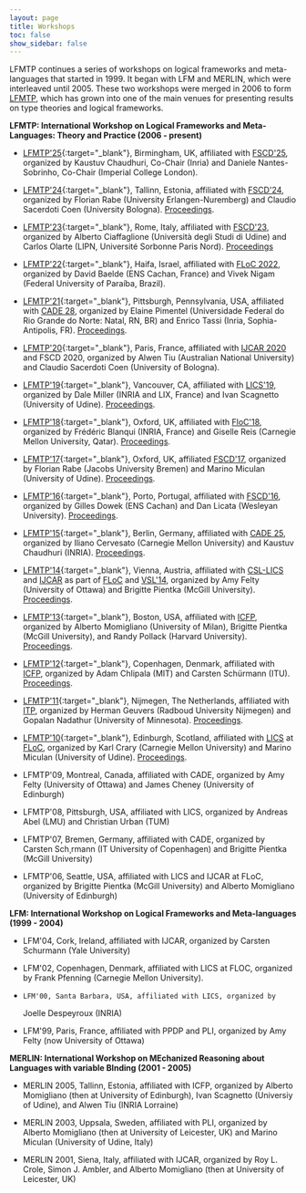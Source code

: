 ```yaml
---
layout: page
title: Workshops 
toc: false
show_sidebar: false
---
```


LFMTP continues a series of workshops on logical frameworks and meta-languages
that started in 1999. It began with LFM and MERLIN, which were interleaved
until 2005. These two workshops were merged in 2006 to form 
[LFMTP](http://lfmtp.org/), which has grown into one of the main
venues for presenting results on type theories and logical frameworks.

**LFMTP: International Workshop on Logical Frameworks and
  Meta-Languages: Theory and Practice (2006 - present)**
  
 * [LFMTP'25](./2025/){:target="_blank"}, Birmingham, UK, affiliated with
   [FSCD'25](https://fscd2025.github.io/), organized by Kaustuv Chaudhuri, Co-Chair (Inria) and Daniele Nantes-Sobrinho, Co-Chair (Imperial College London).
   
 * [LFMTP'24](./2024/){:target="_blank"}, Tallinn, Estonia, affiliated with
   [FSCD'24](https://cs.ioc.ee/fscd24/), organized by Florian Rabe (University Erlangen-Nuremberg) and Claudio Sacerdoti Coen (University Bologna).
   [Proceedings](https://cgi.cse.unsw.edu.au/~eptcs/content.cgi?LFMTP2024).

 * [LFMTP'23](./2023/){:target="_blank"}, Rome, Italy, affiliated with
   [FSCD'23](https://easyconferences.eu/fscd2023/), organized by Alberto
   Ciaffaglione (Università degli Studi di Udine) and Carlos Olarte (LIPN,
   Université Sorbonne Paris Nord).
   [Proceedings](https://cgi.cse.unsw.edu.au/~eptcs/content.cgi?LFMTP23)

 * [LFMTP'22](./2022){:target="_blank"}, Haifa, Israel, affiliated with [FLoC
   2022](https://floc2022.org/), organized by David Baelde (ENS Cachan, France)
   and Vivek Nigam (Federal University of Paraíba, Brazil). 

 * [LFMTP'21](./2021){:target="_blank"}, Pittsburgh, Pennsylvania, USA, 
    affiliated with [CADE 28](https://www.cs.cmu.edu/~mheule/CADE28/), organized by Elaine Pimentel
   (Universidade Federal do Rio Grande do Norte: Natal, RN, BR) and Enrico
   Tassi (Inria, Sophia-Antipolis, FR). 
   [Proceedings](https://arxiv.org/abs/2107.07376).

 * [LFMTP'20](./2020){:target="_blank"}, Paris, France, affiliated with 
     [IJCAR 2020](https://ijcar2020.org/) and FSCD 2020,
     organized by Alwen Tiu (Australian National University) and Claudio
     Sacerdoti Coen (University of Bologna).

 * [LFMTP'19](./2019){:target="_blank"}, Vancouver, CA, affiliated with 
    [LICS'19](http://www.floc2018.org/), 
    organized by Dale Miller (INRIA and LIX, France) and Ivan Scagnetto (University of Udine).
    [Proceedings](http://eptcs.web.cse.unsw.edu.au/content.cgi?LFMTP2019).

* [LFMTP'18](./2018){:target="_blank"}, Oxford, UK, affiliated with 
    [FloC'18](http://www.floc2018.org),
    organized by Fr&eacute;d&eacute;ric Blanqui (INRIA, France) and
    Giselle Reis (Carnegie Mellon University, Qatar).
    [Proceedings](http://eptcs.web.cse.unsw.edu.au/content.cgi?LFMTP2018").

* [LFMTP'17](./2017){:target="_blank"}, Oxford, UK, affiliated 
      [FSCD'17](http://www.cs.ox.ac.uk/conferences/fscd2017), 
      organized by Florian Rabe (Jacobs University Bremen) and
      Marino Miculan (University of Udine).
      [Proceedings](https://dl.acm.org/citation.cfm?id=3130261").

* [LFMTP'16](./2016){:target="_blank"}, Porto, Portugal, 
    affiliated with [FSCD'16](http://fscd2016.dcc.fc.up.pt),
    organized by Gilles Dowek (ENS Cachan) and
    Dan Licata (Wesleyan University).
    [Proceedings]("http://dl.acm.org/citation.cfm?id=2966268").

* [LFMTP'15](./2015){:target="_blank"}, Berlin, Germany, 
    affiliated with [CADE 25](http://conference.mi.fu-berlin.de/cade-25/),
    organized by Iliano Cervesato (Carnegie Mellon University) and
    Kaustuv Chaudhuri (INRIA).
    [Proceedings]("http://eptcs.web.cse.unsw.edu.au/content.cgi?LFMTP15").

* [LFMTP'14](./2014){:target="_blank"}, 
    Vienna, Austria, affiliated with 
    [CSL-LICS](http://vsl2014.at/csl-lics/)
    and [IJCAR](http://vsl2014.at/ijcar/) as part of
    [FLoC](http://vsl2014.at/logic-in-computer-science/") and
    [VSL'14](http://vsl2014.at/), 
    organized by Amy Felty (University of Ottawa) and
    Brigitte Pientka (McGill University).
    [Proceedings](http://portal.acm.org/toc.cfm?id=2631172).


* [LFMTP'13](./2013){:target="_blank"}, 
    Boston, USA,
    affiliated with 
    [ICFP](http://icfpconference.org/icfp2013/), 
    organized by Alberto Momigliano (University of Milan),
    Brigitte Pientka (McGill University),
    and Randy Pollack (Harvard University).
    [Proceedings](http://portal.acm.org/toc.cfm?id=2503887).


* [LFMTP'12](./2012){:target="_blank"}, 
    Copenhagen, Denmark, affiliated with 
    [ICFP](http://icfpconference.org/icfp2012/), 
    organized by Adam Chlipala (MIT) and
    Carsten Sch&uuml;rmann (ITU).
    [Proceedings](http://portal.acm.org/toc.cfm?id=2364406).


* [LFMTP'11](./2011){:target="_blank"}, 
    Nijmegen, The Netherlands,
    affiliated with 
    [ITP](http://itp2011.cs.ru.nl/), 
    organized by Herman Geuvers (Radboud University Nijmegen)
    and Gopalan Nadathur (University of Minnesota).
    [Proceedings](http://eptcs.web.cse.unsw.edu.au/content.cgi?LFMTP11).


* [LFMTP'10](./2010){:target="_blank"}, 
    Edinburgh, Scotland,
    affiliated with [LICS](http://www.floc-conference.org/LICS-home.html) at 
    [FLoC](http://www.floc-conference.org/), 
    organized by Karl Crary (Carnegie Mellon University)
    and Marino Miculan (University of Udine).
    [Proceedings](http://eptcs.web.cse.unsw.edu.au/content.cgi?LFMTP10).

*  LFMTP'09, Montreal, Canada, affiliated with CADE, organized by
     Amy Felty (University of Ottawa) and James Cheney (University of
     Edinburgh)

* LFMTP'08, Pittsburgh, USA, affiliated with LICS, organized by
     Andreas Abel (LMU) and Christian Urban (TUM)

* LFMTP'07, Bremen, Germany, affiliated with CADE, organized by
     Carsten Sch¸rmann (IT University of Copenhagen) and Brigitte
     Pientka (McGill University)
  
* LFMTP'06, Seattle, USA, affiliated with LICS and IJCAR at FLoC,
     organized by Brigitte Pientka (McGill University) and Alberto
     Momigliano (University of Edinburgh)

**LFM: International Workshop on Logical Frameworks and Meta-languages (1999 - 2004)**

* LFM'04, Cork, Ireland, affiliated with IJCAR, organized by
     Carsten Schurmann (Yale University)
     
* LFM'02, Copenhagen, Denmark, affiliated with LICS at FLOC,
     organized by Frank Pfenning (Carnegie Mellon University).

*     LFM'00, Santa Barbara, USA, affiliated with LICS, organized by
     Joelle Despeyroux (INRIA)
  
*   LFM'99, Paris, France, affiliated with PPDP and PLI, organized by
     Amy Felty (now University of Ottawa)

**MERLIN: International Workshop on MEchanized Reasoning about Languages
  with variable BInding (2001 - 2005)**

* MERLIN 2005, Tallinn, Estonia, affiliated with ICFP, organized by
     Alberto Momigliano (then at University of Edinburgh), Ivan
     Scagnetto (Universiy of Udine), and Alwen Tiu (INRIA Lorraine)

* MERLIN 2003, Uppsala, Sweden, affiliated with PLI, organized by
     Alberto Momigliano (then at University of Leicester, UK) and
     Marino Miculan (University of Udine, Italy)
     
* MERLIN 2001, Siena, Italy, affiliated with IJCAR, organized by
     Roy L. Crole, Simon J. Ambler, and Alberto Momigliano (then at
     University of Leicester, UK)

